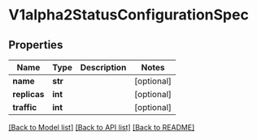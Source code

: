 # V1alpha2StatusConfigurationSpec

## Properties
Name | Type | Description | Notes
------------ | ------------- | ------------- | -------------
**name** | **str** |  | [optional] 
**replicas** | **int** |  | [optional] 
**traffic** | **int** |  | [optional] 

[[Back to Model list]](../README.md#documentation-for-models) [[Back to API list]](../README.md#documentation-for-api-endpoints) [[Back to README]](../README.md)


